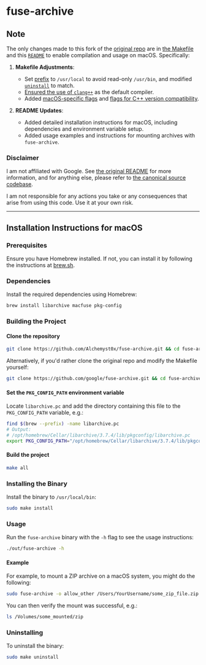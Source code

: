 # fuse-archive

## Note

The only changes made to this fork of the [original repo](https://github.com/google/fuse-archive) are in [the Makefile](Makefile) and this [`README`](README.md) to enable compilation and usage on macOS. Specifically:

1. **Makefile Adjustments**:
   - Set [prefix](https://github.com/Alchemyst0x/fuse-archive/blob/main/Makefile#L5) to `/usr/local` to avoid read-only `/usr/bin`, and modified [`uninstall`](https://github.com/Alchemyst0x/fuse-archive/blob/main/Makefile#L29) to match.
   - [Ensured the use of `clang++`](https://github.com/Alchemyst0x/fuse-archive/blob/main/Makefile#L8) as the default compiler.
   - Added [macOS-specific flags](https://github.com/Alchemyst0x/fuse-archive/blob/main/Makefile#L11-L14) and [flags for C++ version compatibility](https://github.com/Alchemyst0x/fuse-archive/blob/main/Makefile#L9).

2. **README Updates**:
   - Added detailed installation instructions for macOS, including dependencies and environment variable setup.
   - Added usage examples and instructions for mounting archives with `fuse-archive`.

### Disclaimer

I am not affiliated with Google. See [the original README](https://github.com/google/fuse-archive/blob/main/README.md) for more information, and for anything else, please refer to [the canonical source codebase](https://github.com/google/fuse-archive/tree/main).

I am not responsible for any actions you take or any consequences that arise from using this code. Use it at your own risk.

---

## Installation Instructions for macOS

### Prerequisites

Ensure you have Homebrew installed. If not, you can install it by following the instructions at [brew.sh](https://brew.sh/).

### Dependencies

Install the required dependencies using Homebrew:

```sh
brew install libarchive macfuse pkg-config
```

### Building the Project

#### Clone the repository

```sh
git clone https://github.com/Alchemyst0x/fuse-archive.git && cd fuse-archive
```

Alternatively, if you'd rather clone the original repo and modify the Makefile yourself:

```sh
git clone https://github.com/google/fuse-archive.git && cd fuse-archive
```

#### Set the `PKG_CONFIG_PATH` environment variable

Locate `libarchive.pc` and add the directory containing this file to the `PKG_CONFIG_PATH` variable, e.g.:

```sh
find $(brew --prefix) -name libarchive.pc
# Output:
# /opt/homebrew/Cellar/libarchive/3.7.4/lib/pkgconfig/libarchive.pc
export PKG_CONFIG_PATH="/opt/homebrew/Cellar/libarchive/3.7.4/lib/pkgconfig:/usr/local/lib/pkgconfig"
```

#### Build the project

```sh
make all
```

### Installing the Binary

Install the binary to `/usr/local/bin`:

```sh
sudo make install
```

### Usage

Run the `fuse-archive` binary with the `-h` flag to see the usage instructions:

```sh
./out/fuse-archive -h
```

#### Example

For example, to mount a ZIP archive on a macOS system, you might do the following:

```sh
sudo fuse-archive -o allow_other /Users/YourUsername/some_zip_file.zip /Volumes/some_mounted_zip
```

You can then verify the mount was successful, e.g.:

```sh
ls /Volumes/some_mounted/zip
```

### Uninstalling

To uninstall the binary:

```sh
sudo make uninstall
```
